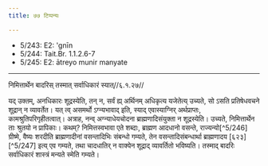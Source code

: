 ```yaml
---
title: ७७ टिप्पन्यः

---
```

- 5/243: E2: 'gnīn
- 5/244: Tait.Br. 1.1.2.6-7
- 5/245: E2: ātreyo munir manyate

____________________________________________


निमित्तार्थेन बादरिस् तस्मात् सर्वाधिकारं स्यात्//६.१.२७//

यद् उक्तम्, अनधिकारः शूद्रस्येति, तन् न, सर्वं ह्य् अर्थिनम् अधिकृत्य यजेतेत्य् उच्यते, सो ऽसति प्रतिषेधवचने शूद्रान् न व्यावर्तेत। यत् त्व् असमर्थो ऽग्न्यभावाद् इति, स्याद् एवास्याग्निर् अर्थप्राप्तः, कामश्रुतिपरिगृहीतत्वात्।
अत्राह, नन्व् अग्न्याधेयचोदना ब्राह्मणादिसंयुक्ता न शूद्रस्येति। उच्यते, निमित्तार्थेन ताः श्रुतयो न प्रापिकाः। कथम्? निमित्तस्वभावा एते शब्दाः, ब्राह्मण आदधानो वसन्ते, राज्यन्यो[^5/246] ग्रीष्मे, वैष्यः शरदीति ब्राह्मणादीनां वसन्तादिभिः संबन्धो गम्यते, तेन वसन्तादिसंबन्धार्था ब्राह्मणादय [६२३][^5/247] इत्य् एव गम्यते, तथा चादधातिर् न वाक्येन शूद्राद् व्यावर्तितो भविष्यति। तस्माद् बादरिः सर्वाधिकारं शास्त्रं मन्यते स्मेति गम्यते।
